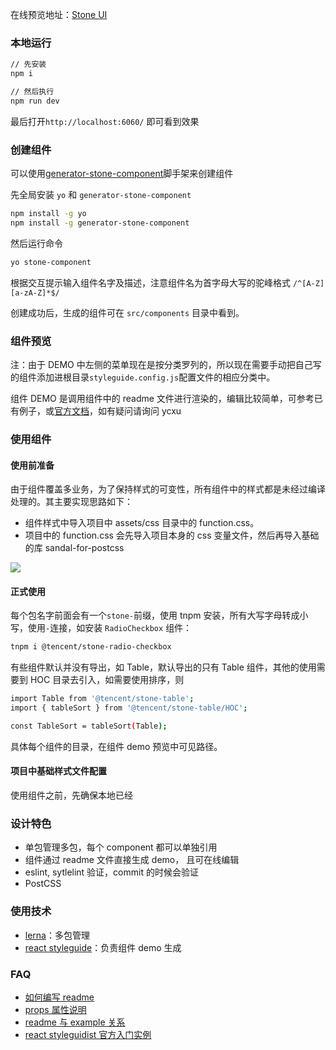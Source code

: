 在线预览地址：[Stone UI](https://imweb.github.io/stone-ui/)

### 本地运行

```bash
// 先安装
npm i

// 然后执行
npm run dev
```

最后打开`http://localhost:6060/` 即可看到效果

### 创建组件

可以使用[generator-stone-component](https://github.com/imweb/generator-stone-component)脚手架来创建组件

先全局安装 `yo` 和 `generator-stone-component`
```bash
npm install -g yo
npm install -g generator-stone-component
```

然后运行命令
```bash
yo stone-component
```

根据交互提示输入组件名字及描述，注意组件名为首字母大写的驼峰格式 `/^[A-Z][a-zA-Z]*$/`

创建成功后，生成的组件可在 `src/components` 目录中看到。

### 组件预览

注：由于 DEMO 中左侧的菜单现在是按分类罗列的，所以现在需要手动把自己写的组件添加进根目录`styleguide.config.js`配置文件的相应分类中。

组件 DEMO 是调用组件中的 readme 文件进行渲染的，编辑比较简单，可参考已有例子，或[官方文档](https://react-styleguidist.js.org/docs/documenting.html)，如有疑问请询问 ycxu

### 使用组件

#### 使用前准备

由于组件覆盖多业务，为了保持样式的可变性，所有组件中的样式都是未经过编译处理的。其主要实现思路如下：

- 组件样式中导入项目中 assets/css 目录中的 function.css。
- 项目中的 function.css 会先导入项目本身的 css 变量文件，然后再导入基础的库 sandal-for-postcss

![](md/img/css-design.png)

#### 正式使用

每个包名字前面会有一个`stone-`前缀，使用 tnpm 安装，所有大写字母转成小写，使用`-`连接，如安装 `RadioCheckbox` 组件：

```bash
tnpm i @tencent/stone-radio-checkbox
```

有些组件默认并没有导出，如 Table，默认导出的只有 Table 组件，其他的使用需要到 HOC 目录去引入，如需要使用排序，则

```bash
import Table from '@tencent/stone-table';
import { tableSort } from '@tencent/stone-table/HOC';

const TableSort = tableSort(Table);
```

具体每个组件的目录，在组件 demo 预览中可见路径。

#### 项目中基础样式文件配置

使用组件之前，先确保本地已经

### 设计特色

- 单包管理多包，每个 component 都可以单独引用
- 组件通过 readme 文件直接生成 demo， 且可在线编辑
- eslint, sytlelint 验证，commit 的时候会验证
- PostCSS

### 使用技术

- [lerna](https://github.com/lerna/lerna)：多包管理
- [react styleguide](https://github.com/styleguidist/react-styleguidist)：负责组件 demo 生成

### FAQ

- [如何编写 readme](https://react-styleguidist.js.org/docs/documenting.html#writing-code-examples)
- [props 属性说明](https://react-styleguidist.js.org/docs/documenting.html#code-comments-and-proptypes)
- [readme 与 example 关系](https://react-styleguidist.js.org/docs/documenting.html#usage-examples-and-readme-files)
- [react styleguidist 官方入门实例](https://github.com/styleguidist/react-styleguidist/tree/master/examples/basic)

